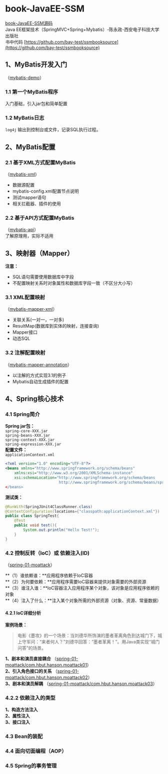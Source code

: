 # book-JavaEE-SSM
[book-JavaEE-SSM源码](https://github.com/lBetterManl/book-JavaEE-SSM)  
Java EE框架技术（SpringMVC+Spring+Mybatis）-陈永政-西安电子科技大学出版社  
书中代码 [https://github.com/bay-test/ssmbooksource](https://github.com/bay-test/ssmbooksource)  

## 1、MyBatis开发入门
（[mybatis-demo](https://github.com/lBetterManl/book-JavaEE-SSM/tree/master/mybatis-demo)）  

### 1.1 第一个MyBatis程序  
入门基础，引入jar包和简单配置  

### 1.2 MyBatis日志  
`log4j` 输出到控制台或文件，记录SQL执行过程。

## 2、MyBatis配置   

### 2.1 基于XML方式配置MyBatis
（[mybatis-xml](https://github.com/lBetterManl/book-JavaEE-SSM/tree/master/mybatis-mapper-xml)）  
- 数据源配置  
- mybatis-config.xml配置节点说明  
- 测试mapper语句  
- 相关拦截器、插件的使用  

### 2.2 基于API方式配置MyBatis
（[mybatis-api](https://github.com/lBetterManl/book-JavaEE-SSM/tree/master/mybatis-api)）  
了解原理用，实际不适用  

## 3、映射器（Mapper）  
**注意：**  
- SQL语句需要使用数据库中字段  
- 不配置映射关系时对象属性和数据库字段一致（不区分大小写）  

### 3.1 XML配置映射
（[mybatis-mapper-xml](https://github.com/lBetterManl/book-JavaEE-SSM/tree/master/mybatis-mapper-xml)）  
- 关联关系(一对一，一对多)  
- ResultMap(数据库到实体的映射，连接查询)  
- Mapper接口  
- 动态SQL  

### 3.2 注解配置映射
（[mybatis-mapper-annotation](https://github.com/lBetterManl/book-JavaEE-SSM/tree/master/mybatis-mapper-annotation)）  
- 以注解的方式实现3.1的例子  
- Mybatis自动生成插件的配置  

## 4、Spring核心技术  

### 4.1 Spring简介  
**Spring jar包：**  
`spring-core-XXX.jar`  
`spring-beans-XXX.jar`  
`spring-context-XXX.jar`  
`spring-expression-XXX.jar`  
**配置文件：**  
`applicationContext.xml`  
```xml
<?xml version="1.0" encoding="UTF-8"?>
<beans xmlns="http://www.springframework.org/schema/beans"
	xmlns:xsi="http://www.w3.org/2001/XMLSchema-instance"
	xsi:schemaLocation="http://www.springframework.org/schema/beans 
						http://www.springframework.org/schema/beans/spring-beans.xsd
</beans>
```
**测试类：**  
```java
@RunWith(SpringJUnit4ClassRunner.class)
@ContextConfiguration(locations={"classpath:applicationContext.xml"})
public class SpringTest{
    @Test
    public void test(){
        System.out.println("Hello Test!");
    }
}
```

### 4.2 控制反转（IoC）或 依赖注入(ID)  
（[spring-01-moattack](https://github.com/lBetterManl/book-JavaEE-SSM/tree/master/spring-01-moattack)）  

**（1）谁依赖谁：**应用程序依赖于IoC容器  
**（2）为何要依赖：**应用程序需要IoC容器来提供对象需要的外部资源  
**（3）谁注入谁：**IoC容器注入应用程序某个对象，该对象是应用程序依赖的对象  
**（4）注入了什么：**注入某个对象所需的外部资源（对象、资源、常量数据）  

#### 4.2.1 IoC详细分析  
**案例场景：**  
> 电影《墨攻》的一个场景：当刘德华所饰演的墨者革离角色到达城门下，城上守军问：“来者何人？”刘德华回答：“墨者革离！”。用Java类实现“城门问答”的场景。  

**1、剧本和演员直接耦合**  （[spring-01-moattack/com.hbut.hanson.moattack01](https://github.com/lBetterManl/book-JavaEE-SSM/tree/master/spring-01-moattack/src/com/hbut/hanson/moattack01)）  
**2、引入角色接口的关系**  （[spring-01-moattack/com.hbut.hanson.moattack02](https://github.com/lBetterManl/book-JavaEE-SSM/tree/master/spring-01-moattack/src/com/hbut/hanson/moattack02)）  
**3、剧本和演员解耦**  （[spring-01-moattack/com.hbut.hanson.moattack03](https://github.com/lBetterManl/book-JavaEE-SSM/tree/master/spring-01-moattack/src/com/hbut/hanson/moattack03)）  

### 4.2.2 依赖注入的类型
**1、构造方法注入**  
**2、属性注入**  
**3、接口注入**  

### 4.3 Bean的装配  

### 4.4 面向切面编程（AOP）  

### 4.5 Spring的事务管理  


